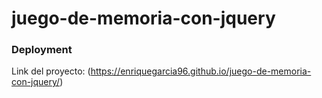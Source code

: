 # juego-de-memoria-con-jquery

### Deployment

Link del proyecto: (https://enriquegarcia96.github.io/juego-de-memoria-con-jquery/)

